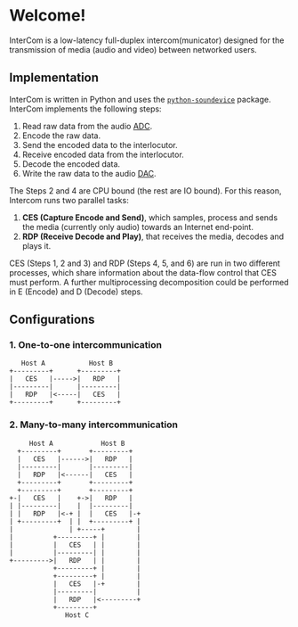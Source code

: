 # Welcome!

InterCom is a low-latency full-duplex intercom(municator) designed for the transmission of media (audio and video) between networked users. 

## Implementation

InterCom is written in Python and uses the [`python-soundevice`](https://python-sounddevice.readthedocs.io/) package. InterCom implements the following steps:

1. Read raw data from the audio [ADC](https://en.wikipedia.org/wiki/Analog-to-digital_converter).
2. Encode the raw data.
3. Send the encoded data to the interlocutor.
4. Receive encoded data from the interlocutor.
5. Decode the encoded data.
6. Write the raw data to the audio [DAC](https://en.wikipedia.org/wiki/Digital-to-analog_converter).

The Steps 2 and 4 are CPU bound (the rest are IO bound). For this reason, Intercom runs two parallel tasks:

1. **CES (Capture Encode and Send)**, which samples, process and sends the media (currently only audio) towards an Internet end-point.
2. **RDP (Receive Decode and Play)**, that receives the media, decodes and plays it.

CES (Steps 1, 2 and 3) and RDP (Steps 4, 5, and 6) are run in two different processes, which share information about the data-flow control that CES must perform. A further multiprocessing decomposition could be performed in E (Encode) and D (Decode) steps.

## Configurations

### 1. One-to-one intercommunication

```
   Host A           Host B
+---------+      +---------+
|   CES   |----->|   RDP   |
|---------|      |---------|
|   RDP   |<-----|   CES   |
+---------+      +---------+
```

### 2. Many-to-many intercommunication

```
     Host A            Host B
  +---------+       +---------+
  |   CES   |------>|   RDP   |
  |---------|       |---------|
  |   RDP   |<------|   CES   |
  +---------+       +---------+
  +---------+       +---------+
+-|   CES   |    +->|   RDP   |
| |---------|    |  |---------|
| |   RDP   |<-+ |  |   CES   |-+
| +---------+  | |  +---------+ |
|              | +-----+        |
|          +---------+ |        |
|          |   CES   | |        |
|          |---------| |        |
+--------->|   RDP   | |        |
           +---------+ |        |
           +---------+ |        |
           |   CES   |-+        |
           |---------|          |
           |   RDP   |<---------+
           +---------+
              Host C          
```
